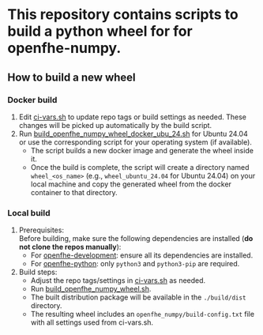 # This repository contains scripts to build a python wheel for for openfhe-numpy.


## How to build a new wheel

### Docker build

1. Edit [ci-vars.sh](https://github.com/openfheorg/openfhe-numpy-packager/blob/main/ci-vars.sh) to update repo tags or build settings as needed. These changes will be picked up automatically by the build script.
2. Run [build_openfhe_numpy_wheel_docker_ubu_24.sh](https://github.com/openfheorg/openfhe-numpy-packager/blob/main/build_openfhe_numpy_wheel_docker_ubu_24.sh) for Ubuntu 24.04 or use the corresponding script for your operating system (if available).  
   - The script builds a new docker image and generate the wheel inside it.
   - Once the build is complete, the script will create a directory named `wheel_<os_name>` (e.g., `wheel_ubuntu_24.04` for Ubuntu 24.04) on your local machine and copy the generated wheel from the docker container to that directory.

### Local build

1. Prerequisites:  
   Before building, make sure the following dependencies are installed (**do not clone the repos manually**):
   - For [openfhe-development](https://github.com/openfheorg/openfhe-development): ensure all its dependencies are installed. 
   - For [openfhe-python](https://github.com/openfheorg/openfhe-python): only `python3` and `python3-pip` are required.
2. Build steps:  
   - Adjust the repo tags/settings in [ci-vars.sh](https://github.com/openfheorg/openfhe-numpy-packager/blob/main/ci-vars.sh) as needed.
   - Run [build_openfhe_numpy_wheel.sh](https://github.com/openfheorg/openfhe-numpy-packager/blob/main/build_openfhe_numpy_wheel.sh).
   - The built distribution package will be available in the `./build/dist` directory.
   - The resulting wheel includes an `openfhe_numpy/build-config.txt` file with all settings used from ci-vars.sh. 
